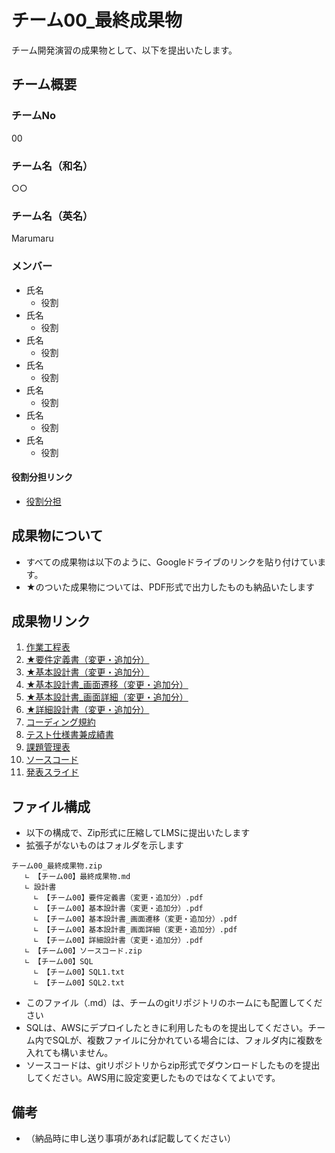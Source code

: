 # チーム00_最終成果物

チーム開発演習の成果物として、以下を提出いたします。

## チーム概要

### チームNo

00

### チーム名（和名）

○○

### チーム名（英名）

Marumaru

### メンバー

* 氏名
  * 役割
* 氏名
  * 役割
* 氏名
  * 役割
* 氏名
  * 役割
* 氏名
  * 役割
* 氏名
  * 役割
* 氏名
  * 役割

#### 役割分担リンク

* [役割分担](url)

## 成果物について

* すべての成果物は以下のように、Googleドライブのリンクを貼り付けています。
* ★のついた成果物については、PDF形式で出力したものも納品いたします


## 成果物リンク

1. [作業工程表](url)
1. [★要件定義書（変更・追加分）](url)
1. [★基本設計書（変更・追加分）](url)
1. [★基本設計書_画面遷移（変更・追加分）](url)
1. [★基本設計書_画面詳細（変更・追加分）](url)
1. [★詳細設計書（変更・追加分）](url)
1. [コーディング規約](url)
1. [テスト仕様書兼成績書](url)
1. [課題管理表](url)
1. [ソースコード](giturl)
1. [発表スライド](url)

## ファイル構成

* 以下の構成で、Zip形式に圧縮してLMSに提出いたします
* 拡張子がないものはフォルダを示します

```
チーム00_最終成果物.zip
   ∟ 【チーム00】最終成果物.md
   ∟ 設計書
     ∟ 【チーム00】要件定義書（変更・追加分）.pdf
     ∟ 【チーム00】基本設計書（変更・追加分）.pdf
     ∟ 【チーム00】基本設計書_画面遷移（変更・追加分）.pdf
     ∟ 【チーム00】基本設計書_画面詳細（変更・追加分）.pdf
     ∟ 【チーム00】詳細設計書（変更・追加分）.pdf
   ∟ 【チーム00】ソースコード.zip
   ∟ 【チーム00】SQL
     ∟ 【チーム00】SQL1.txt
     ∟ 【チーム00】SQL2.txt

```

* このファイル（.md）は、チームのgitリポジトリのホームにも配置してください
* SQLは、AWSにデプロイしたときに利用したものを提出してください。チーム内でSQLが、複数ファイルに分かれている場合には、フォルダ内に複数を入れても構いません。
* ソースコードは、gitリポジトリからzip形式でダウンロードしたものを提出してください。AWS用に設定変更したものではなくてよいです。

## 備考

* （納品時に申し送り事項があれば記載してください）
